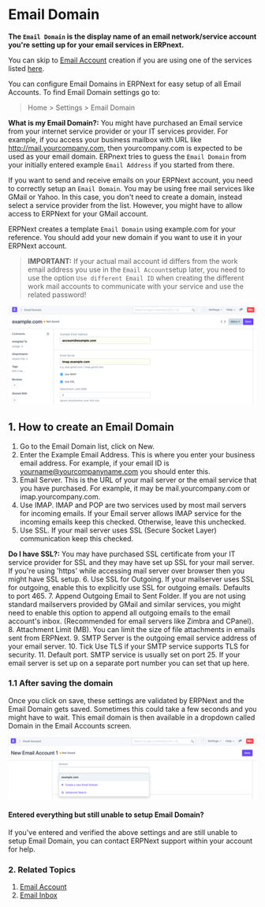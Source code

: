 
# Email Domain


**The `Email Domain` is the display name of an email network/service account you're setting up for your email services in ERPnext.**


You can skip to [Email Account](/docs/en/setting-up/email/email-account) creation if you are using one of the services listed [here](/docs/en/setting-up/email/email-inbox#2-create-an-email-domain).


You can configure Email Domains in ERPNext for easy setup of all Email Accounts. To find Email Domain settings go to:



> 
> Home > Settings > Email Domain
> 
> 
> 


**What is my Email Domain?:** You might have purchased an Email service from your internet service provider or your IT services provider. For example, if you access your business mailbox with URL like http://mail.yourcompany.com, then yourcompany.com is expected to be used as your email domain. ERPnext tries to guess the `Email Domain` from your initially entered example `Email Address` if you started from there.


If you want to send and receive emails on your ERPNext account, you need to correctly setup an `Email Domain`. You may be using free mail services like GMail or Yahoo. In this case, you don't need to create a domain, instead select a service provider from the list. However, you might have to allow access to ERPNext for your GMail account.


ERPNext creates a template `Email Domain` using example.com for your reference. You should add your new domain if you want to use it in your ERPNext account.



> 
> **IMPORTANT:** If your actual mail account id differs from the work email address you use in the `Email Account`setup later, you need to use the option `Use different Email ID` when creating the different work mail accounts to communicate with your service and use the related password!
> 
> 
> 


![Email Domain](/files/email-domain.png)


## 1. How to create an Email Domain


1. Go to the Email Domain list, click on New.
2. Enter the Example Email Address. This is where you enter your business email address. For example, if your email ID is yourname@yourcompanyname.com you should enter this.
3. Email Server. This is the URL of your mail server or the email service that you have purchased. For example, it may be mail.yourcompany.com or imap.yourcompany.com.
4. Use IMAP. IMAP and POP are two services used by most mail servers for incoming emails. If your Email server allows IMAP service for the incoming emails keep this checked. Otherwise, leave this unchecked.
5. Use SSL. If your mail server uses SSL (Secure Socket Layer) communication keep this checked.


**Do I have SSL?:** You may have purchased SSL certificate from your IT service provider for SSL and they may have set up SSL for your mail server. If you're using 'https' while accessing mail server over browser then you might have SSL setup.
6. Use SSL for Outgoing. If your mailserver uses SSL for outgoing, enable this to explicitly use SSL for outgoing emails. Defaults to port 465.
7. Append Outgoing Email to Sent Folder. If you are not using standard mailservers provided by GMail and similar services, you might need to enable this option to append all outgoing emails to the email account's inbox. (Recommended for email servers like Zimbra and CPanel).
8. Attachment Limit (MB). You can limit the size of file attachments in emails sent from ERPNext.
9. SMTP Server is the outgoing email service address of your email server.
10. Tick Use TLS if your SMTP service supports TLS for security.
11. Default port. SMTP service is usually set on port 25. If your email server is set up on a separate port number you can set that up here.


### 1.1 After saving the domain


Once you click on save, these settings are validated by ERPNext and the Email Domain gets saved. Sometimes this could take a few seconds and you might have to wait. This email domain is then available in a dropdown called Domain in the Email Accounts screen.


![Email domain in email account](/files/email-domain1.png)


#### Entered everything but still unable to setup Email Domain?


If you've entered and verified the above settings and are still unable to setup Email Domain, you can contact ERPNext support within your account for help.


### 2. Related Topics


1. [Email Account](/docs/en/setting-up/email/email-account)
2. [Email Inbox](/docs/en/setting-up/email/email-inbox)


